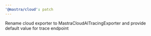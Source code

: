 ```yaml
---
'@mastra/cloud': patch
---
```


Rename cloud exporter to MastraCloudAITracingExporter and provide default value for trace endpoint
